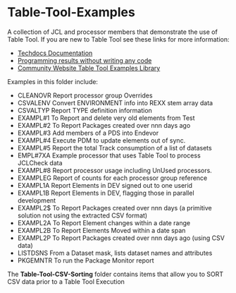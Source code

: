 # Table-Tool-Examples

A collection of JCL and processor members that demonstrate the use of Table Tool. 
If you are new to Table Tool see these links for more information:

- [Techdocs Documentation](https://techdocs.broadcom.com/us/en/ca-mainframe-software/devops/ca-endevor-software-change-manager/19-0/administrating/table-tool.html)
- [Programming results without writing any code](https://www.youtube.com/watch?v=41tPGWpxm3s)
- [Community Website Table Tool Examples Library ](https://community.broadcom.com/viewdocument/table-tool-examples-2020-june?CommunityKey=592eb6c9-73f7-460f-9aa9-e5194cdafcd2&tab=librarydocuments)


Examples in this folder include:

   - CLEANOVR  Report processor group Overrides                              
   - CSVALENV  Convert ENVIRONMENT info into REXX stem array data            
   - CSVALTYP  Report TYPE definition information                            
   - EXAMPL#1  To Report and delete very old elements from Test              
   - EXAMPL#2  To Report Packages created over nnn days ago                  
   - EXAMPL#3  Add members of a PDS into Endevor                             
   - EXAMPL#4  Execute PDM to update elements out of sync.                   
   - EXAMPL#5  Report the total Track consumption of a list of datasets      
   - EMPL#7XA   Example processor that uses Table Tool to process JCLCheck data
   - EXAMPL#8  Report processor usage including  UnUsed processors.          
   - EXAMPLEG  Report of counts for each processor group reference
   - EXAMPL1A  Report Elements in DEV signed out to one userid               
   - EXAMPL1B  Report Elements in DEV, flagging those in parallel development
   - EXAMPL2$  To Report Packages created over nnn days (a primitive solution not using the extracted CSV format)                  
   - EXAMPL2A  To Report Element changes within a date range                 
   - EXAMPL2B  To Report Elements Moved within a date span                  
   - EXAMPL2P  To Report Packages created over nnn days ago (using CSV data)                                  
   - LISTDSNS  From a Dataset mask, lists dataset names and attributes
   - PKGEMNTR  To run the Package Monitor report    
   
   The **Table-Tool-CSV-Sorting** folder contains items that allow you to SORT CSV data prior to a Table Tool Execution                         





